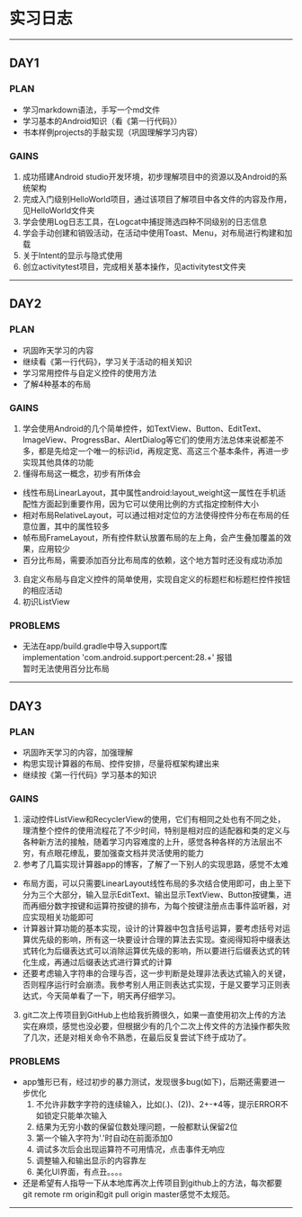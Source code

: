 # 实习日志  
***
## DAY1   
### PLAN    
- 学习markdown语法，手写一个md文件  
- 学习基本的Android知识（看《第一行代码》）   
- 书本样例projects的手敲实现（巩固理解学习内容）   
### GAINS
1. 成功搭建Android studio开发环境，初步理解项目中的资源以及Android的系统架构   
2. 完成入门级别HelloWorld项目，通过该项目了解项目中各文件的内容及作用，见HelloWorld文件夹   
3. 学会使用Log日志工具，在Logcat中捕捉筛选四种不同级别的日志信息   
4. 学会手动创建和销毁活动，在活动中使用Toast、Menu，对布局进行构建和加载   
5. 关于Intent的显示与隐式使用   
6. 创立activitytest项目，完成相关基本操作，见activitytest文件夹   
***
## DAY2   
### PLAN    
- 巩固昨天学习的内容   
- 继续看《第一行代码》，学习关于活动的相关知识   
- 学习常用控件与自定义控件的使用方法    
- 了解4种基本的布局   
### GAINS   
1. 学会使用Android的几个简单控件，如TextView、Button、EditText、ImageView、ProgressBar、AlertDialog等它们的使用方法总体来说都差不多，都是先给定一个唯一的标识id，再规定宽、高这三个基本条件，再进一步实现其他具体的功能   
2. 懂得布局这一概念，初步有所体会   
 - 线性布局LinearLayout，其中属性android:layout_weight这一属性在手机适配性方面起到重要作用，因为它可以使用比例的方式指定控制件大小   
 - 相对布局RelativeLayout，可以通过相对定位的方法使得控件分布在布局的任意位置，其中的属性较多   
 - 帧布局FrameLayout，所有控件默认放置布局的左上角，会产生叠加覆盖的效果，应用较少   
 - 百分比布局，需要添加百分比布局库的依赖，这个地方暂时还没有成功添加   
3. 自定义布局与自定义控件的简单使用，实现自定义的标题栏和标题栏控件按钮的相应活动   
4. 初识ListView
### PROBLEMS   
- 无法在app/build.gradle中导入support库   
implementation 'com.android.support:percent:28.+' 报错    
暂时无法使用百分比布局   
***  
## DAY3   
### PLAN   
- 巩固昨天学习的内容，加强理解   
- 构思实现计算器的布局、控件安排，尽量将框架构建出来   
- 继续按《第一行代码》学习基本的知识    
### GAINS   
1. 滚动控件ListView和RecyclerView的使用，它们有相同之处也有不同之处，理清整个控件的使用流程花了不少时间，特别是相对应的适配器和类的定义与各种新方法的接触，随着学习内容难度的上升，感觉各种各样的方法层出不穷，有点眼花缭乱，要加强查文档并灵活使用的能力   
2. 参考了几篇实现计算器app的博客，了解了一下别人的实现思路，感觉不太难   
- 布局方面，可以只需要LinearLayout线性布局的多次结合使用即可，由上至下分为三个大部分，输入显示EditText、输出显示TextView、Button按键集，进而再细分数字按键和运算符按键的排布，为每个按键注册点击事件监听器，对应实现相关功能即可   
- 计算器计算功能的基本实现，设计的计算器中包含括号运算，要考虑括号对运算优先级的影响，所有这一块要设计合理的算法去实现。查阅得知将中缀表达式转化为后缀表达式可以消除运算优先级的影响，所以要进行后缀表达式的转化生成，再通过后缀表达式进行算式的计算   
- 还要考虑输入字符串的合理与否，这一步判断是处理非法表达式输入的关键，否则程序运行时会崩溃。我参考别人用正则表达式实现，于是又要学习正则表达式，今天简单看了一下，明天再仔细学习。   
3. git二次上传项目到GitHub上也给我折腾很久，如果一直使用初次上传的方法实在麻烦，感觉也没必要，但根据少有的几个二次上传文件的方法操作都失败了几次，还是对相关命令不熟悉，在最后反复尝试下终于成功了。   
### PROBLEMS   
- app雏形已有，经过初步的暴力测试，发现很多bug(如下)，后期还需要进一步优化   
  1. 不允许非数字字符的连续输入，比如(.)、(2))、2+-*4等，提示ERROR不如锁定只能单次输入
  2. 结果为无穷小数的保留位数处理问题，一般都默认保留2位
  3. 第一个输入字符为'.'时自动在前面添加0
  4. 调试多次后会出现运算符不可用情况，点击事件无响应
  5. 调整输入和输出显示的内容靠左
  6. 美化UI界面，有点丑。。。。   
- 还是希望有人指导一下从本地库再次上传项目到github上的方法，每次都要 git remote rm origin和git pull origin master感觉不太规范。   
***
